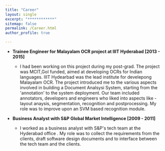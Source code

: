 ```yaml
---
title: "Career"
layout: single
excerpt: "************"
sitemap: false
permalink: /Career.html
author_profile: true

---
```


-  **Trainee Engineer for Malayalam OCR project at IIIT Hyderabad  [2013 - 2015]**
	- I had been working on this project during my post-grad. The project was MCIT,GoI  funded, aimed at developing OCRs for Indian languages. IIIT Hydearbad was the lead institute for develepong Malayalam OCR. The project introduced me to the various aspects involved in building a Document Analsysi System, starting from the 'annotation' to the system deployment. Our team included annotators, developers and engineers who liked into aspects like - layout anaysis, segmentation, recognition and postprocessing. My role was to  improve upon an SVM based recognition module.

-  **Business Analyst with S&P Global Market Intelligence [2009 - 2011]**
	- I worked as a business analyst with S&P's  tech team at the Hyderabad office . My role was to collect the requirements from the clients, draft software design documents and to interface between the tech team and the clients.
